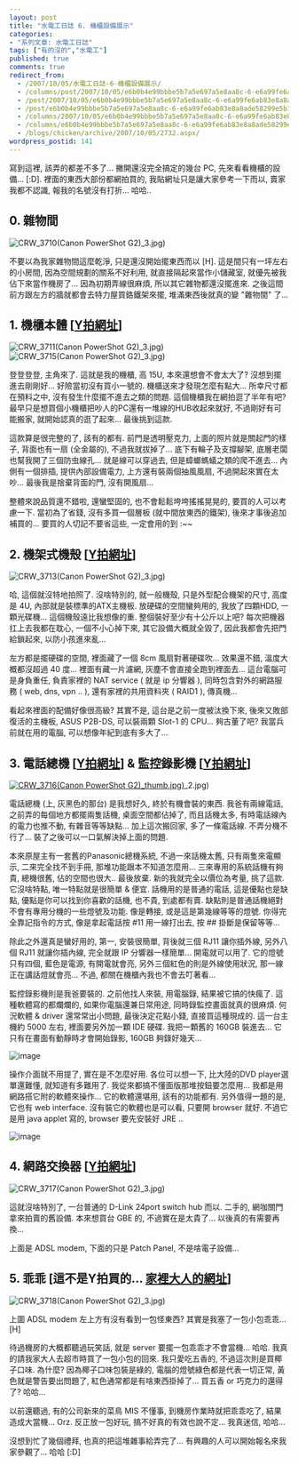 ```yaml
---
layout: post
title: "水電工日誌 6. 機櫃設備展示"
categories:
- "系列文章: 水電工日誌"
tags: ["有的沒的","水電工"]
published: true
comments: true
redirect_from:
  - /2007/10/05/水電工日誌-6-機櫃設備展示/
  - /columns/post/2007/10/05/e6b0b4e99bbbe5b7a5e697a5e8aa8c-6-e6a99fe6ab83e8a8ade58299e5b195e7a4ba.aspx/
  - /post/2007/10/05/e6b0b4e99bbbe5b7a5e697a5e8aa8c-6-e6a99fe6ab83e8a8ade58299e5b195e7a4ba.aspx/
  - /post/e6b0b4e99bbbe5b7a5e697a5e8aa8c-6-e6a99fe6ab83e8a8ade58299e5b195e7a4ba.aspx/
  - /columns/2007/10/05/e6b0b4e99bbbe5b7a5e697a5e8aa8c-6-e6a99fe6ab83e8a8ade58299e5b195e7a4ba.aspx/
  - /columns/e6b0b4e99bbbe5b7a5e697a5e8aa8c-6-e6a99fe6ab83e8a8ade58299e5b195e7a4ba.aspx/
  - /blogs/chicken/archive/2007/10/05/2732.aspx/
wordpress_postid: 141
---
```


寫到這裡, 該弄的都差不多了... 撇開還沒完全搞定的幾台 PC, 先來看看機櫃的設備... [:D]. 裡面的東西大部份都網拍買的, 我貼網址只是讓大家參考一下而以, 賣家我都不認識, 報我的名號沒有打折... 哈哈..

## 0. 雜物間

![CRW_3710(Canon PowerShot G2)](/images/2007-10-05-electrician-diary-6-rack-equipment-showcase/CRW_3710(Canon%20PowerShot%20G2)_3.jpg)_3.jpg)

不要以為我家雜物間這麼乾淨, 只是還沒開始擺東西而以 [H]. 這是間只有一坪左右的小房間, 因為空間規劃的關系不好利用, 就直接隔起來當作小儲藏室, 就優先被我佔下來當作機房了... 因為初期弄線很麻煩, 所以其它雜物都還沒擺進來. 之後這間前方跟左方的牆就都會去特力屋買鉻鐵架來擺, 堆滿東西後就真的變 "雜物間" 了...

## 1. 機櫃本體 [[Y拍網址](http://tw.f2.page.bid.yahoo.com/tw/auction/b35639309?u=rack115402)]

![CRW_3711(Canon PowerShot G2)](/images/2007-10-05-electrician-diary-6-rack-equipment-showcase/CRW_3711(Canon%20PowerShot%20G2)_3.jpg)_3.jpg)![CRW_3715(Canon PowerShot G2)](/images/2007-10-05-electrician-diary-6-rack-equipment-showcase/CRW_3715(Canon%20PowerShot%20G2)_3.jpg)_3.jpg)

登登登登, 主角來了. 這就是我的機櫃, 高 15U, 本來還想會不會太大了? 沒想到擺進去剛剛好... 好險當初沒有買小一號的. 機櫃送來才發現怎麼有點大... 所幸尺寸都在預料之中, 沒有發生什麼擺不進去之類的問題. 這個機櫃我在網拍逛了半年有吧? 最早只是想買個小機櫃把吵人的PC還有一堆線的HUB收起來就好, 不過剛好有可能搬家, 就開始認真的逛了起來... 最後挑到這款.

這款算是很完整的了, 該有的都有. 前門是透明壓克力, 上面的照片就是關起門的樣子, 背面也有一扇 (全金屬的), 不過我就拔掉了... 底下有輪子及支撐腳架, 底層老闆也幫我開了三個防虫線孔... 就是線可以穿過去, 但是蟑螂螞蟻之類的爬不進去... 內側有一個排插, 提供內部設備電力, 上方還有裝兩個抽風風扇, 不過開起來實在太吵... 最後我是捨棄背面的門, 沒有開風扇...

整體來說品質還不錯啦, 還蠻堅固的, 也不會鬆鬆垮垮搖搖晃晃的, 要買的人可以考慮一下. 當初為了省錢, 沒有多買一個層板 (就中間放東西的鐵架), 後來才事後追加補買的... 要買的人切記不要省這些, 一定會用的到 :~~  

## 2. 機架式機殼 [[Y拍網址](http://tw.f3.page.bid.yahoo.com/tw/auction/c31066996?u=aaa4308)]

![CRW_3713(Canon PowerShot G2)](/images/2007-10-05-electrician-diary-6-rack-equipment-showcase/CRW_3713(Canon%20PowerShot%20G2)_3.jpg)_3.jpg)

哈, 這個就沒特地拍照了. 沒啥特別的, 就一般機殼, 只是外型配合機架的尺寸, 高度是 4U, 內部就是裝標準的ATX主機板. 放硬碟的空間蠻夠用的, 我放了四顆HDD, 一顆光碟機... 這個機殼遠比我想像的重. 整個裝好至少有十公斤以上吧? 每次把機器扛上去我都在耽心, 一個不小心掉下來, 其它設備大概就全毀了, 因此我都會先把門給鎖起來, 以防小孩進來亂...

左方都是擺硬碟的空間, 裡面藏了一個 8cm 風扇對著硬碟吹... 效果還不錯, 溫度大概都沒超過 40 度... 裡面有藏一片濾網, 灰塵不會直接全跑到裡面去... 這台電腦可是身負重任, 負責家裡的 NAT service ( 就是 ip 分響器 ), 同時包含對外的網路服務 ( web, dns, vpn .. ), 還有家裡的共用資料夾 ( RAID1 ), 傳真機...

看起來裡面的配備好像很高級? 其實不是, 這台是之前一度被汰換下來, 後來又敗部復活的主機板, ASUS P2B-DS, 可以裝兩顆 Slot-1 的 CPU... 夠古董了吧? 我當兵前就在用的電腦, 可以想像年紀到底有多大了...

## 3. 電話總機 [[Y拍網址](http://tw.f5.page.bid.yahoo.com/tw/auction/e21725797?u=buzz11192000)] & 監控錄影機 [[Y拍網址](http://tw.f3.page.bid.yahoo.com/tw/auction/c31356141?u=mokoyo2004)]

[![CRW_3716(Canon PowerShot G2)](/images/2007-10-05-electrician-diary-6-rack-equipment-showcase/CRW_3716(Canon%20PowerShot%20G2)_2.jpg)_thumb.jpg)](/images/2007-10-05-electrician-diary-6-rack-equipment-showcase/CRW_3716(Canon%20PowerShot%20G2)_2.jpg)_2.jpg)

電話總機 (上, 灰黑色的那台) 是我想好久, 終於有機會裝的東西. 我爸有兩線電話, 之前弄的每個地方都擺兩隻話機, 桌面空間都佔掉了, 而且話機太多, 有時電話線內的電力也推不動, 有雜音等等缺點... 加上這次搬回家, 多了一條電話線. 不弄分機不行了... 裝了之後可以一口氣解決掉上面的問題.

本來原屋主有一套舊的Panasonic總機系統, 不過一來話機太舊, 只有兩隻來電顯示, 二來完全找不到手冊, 那堆功能跟本不知道怎麼用... 三來專用的系統話機有夠貴, 總機很舊, 佔的空間也很大.. 最後放棄. 新的我就完全以價位為考量, 挑了這款. 它沒啥特點, 唯一特點就是很簡單 & 便宜. 話機用的是普通的電話, 這是優點也是缺點, 優點是你可以找到你喜歡的話機, 也不貴, 到處都有賣. 缺點則是普通話機絕對不會有專用分機的一些燈號及功能. 像是轉接, 或是這是第幾線等等的燈號. 你得完全靠記指令的方式, 像是拿起電話按 #11 用一線打出去, 按 ## 掛斷是保留等等...

除此之外還真是蠻好用的, 第一, 安裝很簡單, 背後就三個 RJ11 讓你插外線, 另外八個 RJ11 就讓你插內線, 完全就跟 IP 分響器一樣簡單... 開電就可以用了. 它的燈號只有四個, 藍色是電源, 有開電就會亮, 另外三個紅色的則是外線使用狀況, 那一線正在講話燈就會亮... 不過, 都關在機櫃內我也不會去叮著看...

監控錄影機則是我爸要裝的. 之前他找人來裝, 用電腦錄, 結果被它搞的快瘋了. 這種軟體寫的都爛爛的, 如果你電腦還兼日常用途, 同時錄監控畫面就真的很麻煩. 何況軟體 & driver 還常常出小問題, 最後決定花點小錢, 直接買這種現成的. 這一台主機約 5000 左右, 裡面要另外加一顆 IDE 硬碟. 我把一顆舊的 160GB 裝進去... 它只有在畫面有動靜時才會開始錄影, 160GB 夠錄好幾天...

![image](/images/2007-10-05-electrician-diary-6-rack-equipment-showcase/image_3.png)

操作介面就不用提了, 實在是不怎麼好用. 各位可以想一下, 比大陸的DVD player選單還難懂, 就知道有多難用了. 我從來都搞不懂面版那堆按鈕要怎麼用... 我都是用網路搭它附的軟體來操作... 它的軟體還堪用, 該有的功能都有. 另外值得一題的是, 它也有 web interface. 沒有裝它的軟體也是可以看, 只要開 browser 就好. 不過它是用 java applet 寫的, browser 要先安裝好 JRE ..

![image](/images/2007-10-05-electrician-diary-6-rack-equipment-showcase/image_6.png)

## 4. 網路交換器 [[Y拍網址](http://tw.f2.page.bid.yahoo.com/tw/auction/b33739766?r=1137967708)]

![CRW_3717(Canon PowerShot G2)](/images/2007-10-05-electrician-diary-6-rack-equipment-showcase/CRW_3717(Canon%20PowerShot%20G2)_3.jpg)_3.jpg)

這就沒啥特別了, 一台普通的 D-Link 24port switch hub 而以. 二手的, 網咖關門拿來拍賣的舊設備. 本來想買台 GBE 的, 不過實在是太貴了... 以後真的有需要再換...

上面是 ADSL modem, 下面的只是 Patch Panel, 不是啥電子設備...

## 5. 乖乖 [這不是Y拍買的... [家裡大人的網址](http://community.chicken-house.net/blogs/sea/)]

![CRW_3718(Canon PowerShot G2)](/images/2007-10-05-electrician-diary-6-rack-equipment-showcase/CRW_3718(Canon%20PowerShot%20G2)_3.jpg)_3.jpg)

上圖 ADSL modem 左上方有沒有看到一包怪東西? 其實是我塞了一包小包乖乖... [H]

待過機房的大概都聽過玩笑話, 就是 server 要擺一包乖乖才不會當機... 哈哈. 我真的請我家大人去超市時買了一包小包的回來. 我只愛吃五香的, 不過這次則是買椰子口味. 為什麼? 因為椰子口味包裝是綠的, 電腦的燈號綠色都是代表一切正常, 黃色就是警告要出問題了, 紅色通常都是有啥東西掛掉了... 買五香 or 巧克力的還得了? 哈哈... 

以前還聽過, 有的公司新來的菜鳥 MIS 不懂事, 到機房作業時就把乖乖吃了, 結果造成大當機... Orz. 反正放一包好玩, 搞不好真的有效也說不定... 我真迷信, 哈哈...

沒想到忙了幾個禮拜, 也真的把這堆雜事給弄完了... 有興趣的人可以開始報名來我家參觀了... 哈哈 [:D]
